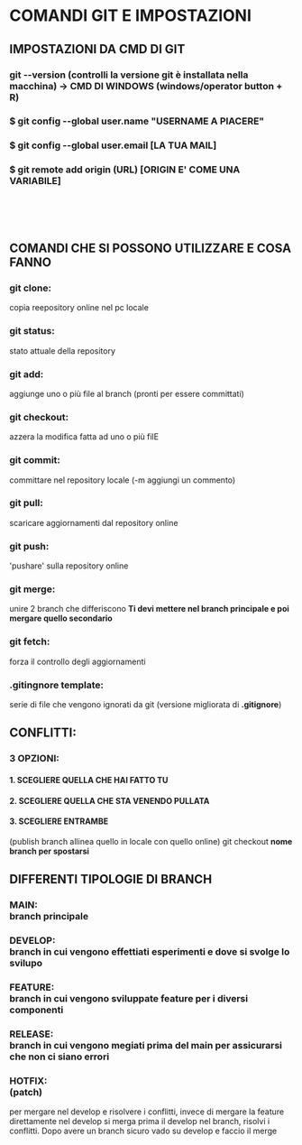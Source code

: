 # **COMANDI GIT E IMPOSTAZIONI**

## **IMPOSTAZIONI DA CMD DI GIT**

### git --version (controlli la versione git è installata nella macchina) -> **CMD DI WINDOWS (windows/operator button + R)**
### $ git config --global user.name "**USERNAME A PIACERE**"
### $ git config --global user.email [**LA TUA MAIL**]
### $ git remote add origin (URL) [**ORIGIN E' COME UNA VARIABILE**]
<br><br><br>

## **COMANDI CHE SI POSSONO UTILIZZARE E COSA FANNO**

### **git clone:** <br>
copia reepository online nel pc locale

### **git status:** <br>
stato attuale della repository

### **git add:** <br>
aggiunge uno o più file al branch (pronti per essere committati)

### **git checkout:** <br>
azzera la modifica fatta ad uno o più filE

### **git commit:** <br>
committare nel repository locale (-m aggiungi un commento)

### **git pull:** <br>
scaricare aggiornamenti dal repository online

### **git push:** <br>
'pushare' sulla repository online

### **git merge:** <br>
unire 2 branch che differiscono
**Ti devi mettere nel branch principale e poi mergare quello secondario**

### **git fetch:** <br>
forza il controllo degli aggiornamenti

### **.gitingnore template:**
serie di file che vengono ignorati da git (versione migliorata di **.gitignore**)

## CONFLITTI: 
### **3 OPZIONI:**
#### **1. SCEGLIERE QUELLA CHE HAI FATTO TU**
#### **2. SCEGLIERE QUELLA CHE STA VENENDO PULLATA**
#### **3. SCEGLIERE ENTRAMBE**

(publish branch allinea quello in locale con quello online)
git checkout **nome branch per spostarsi**

## **DIFFERENTI TIPOLOGIE DI BRANCH**
### **MAIN**: <br> branch principale
### **DEVELOP**: <br> branch in cui vengono effettiati esperimenti e dove si svolge lo svilupo
### **FEATURE**: <br> branch in cui vengono sviluppate feature per i diversi componenti
### **RELEASE**: <br> branch in cui vengono megiati prima del main per assicurarsi che non ci siano errori
### **HOTFIX**: <br> (patch)

per mergare nel develop e risolvere i conflitti, invece di mergare la feature direttamente nel develop
si merga prima il develop nel branch, risolvi i conflitti. Dopo avere un branch sicuro vado su develop e faccio il merge
